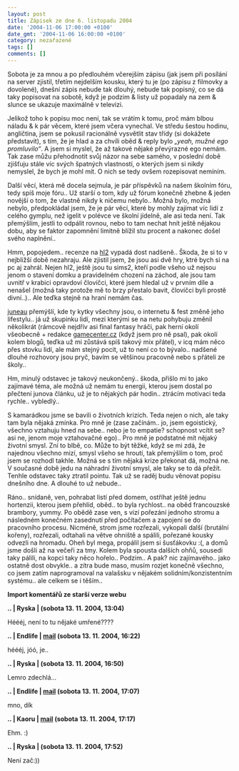 ```yaml
---
layout: post
title: Zápisek ze dne 6. listopadu 2004
date: '2004-11-06 17:00:00 +0100'
date_gmt: '2004-11-06 16:00:00 +0100'
category: nezařazené
tags: []
comments: []
---
```

<p>Sobota je za mnou a po předlouhém včerejším zápisu (jak jsem při posílání na server zjistil, třetím  nejdelším kousku, který tu je (po zápisu z filmovky a dovolené), dnešní zápis nebude tak dlouhý, nebude  tak popisný, co se dá taky popisovat na sobotě, když je podzim &amp; listy už popadaly na zem &amp; slunce  se ukazuje maximálně v televizi.</p>
<p>Jelikož toho k popisu moc není, tak se vrátím k tomu, proč mám blbou náladu &amp; k pár věcem,  které jsem včera vynechal. Ve středu šestou hodinu, angličtina, jsem se pokusil racionálně  vysvětlit stav třídy (si dokážete představit), s tím, že je hlad a za chvíli oběd &amp; reply bylo  <em>&bdquo;yeah, mužné ego promluvilo&ldquo;</em>. A jsem si myslel, že až takové nějaké převýrazné ego  nemám. Tak zase můžu přehodnotit svůj názor na sebe samého, v poslední době zjišťuju stále víc  svých špatných vlastností, o kterých jsem si nikdy nemyslel, že bych je mohl mít. O nich se tedy  ovšem rozepisovat nemíním.</p>
<p>Další věcí, která mě docela sejmula, je pár příspěvků na našem školním fóru, tedy spíš  moje fóru.. Už starší o tom, kdy už fórum konečně zhebne &amp; jeden novější o tom, že vlastně  nikdy k ničemu nebylo.. Možná bylo, možná nebylo, předpokládal jsem, že je pár věcí, které by  mohly zajímat víc lidí z celého gymplu, než igelit v polévce ve školní jídelně, ale asi teda  není. Tak přemýšlím, jestli to odpálit rovnou, nebo to tam nechat hnít ještě nějakou dobu,  aby se faktor zapomnění limitně blížil stu procent a nakonec došel svého naplnění..</p>
<p>Hmm, popojedem.. recenze na <a href="http://aaltonen.us/archive/2004/10/03/news-half-life-2-review/">hl2</a>  vypadá dost nadšeně.. Škoda, že si to v nejbližší době nezahraju. Ale zjistil jsem,  že jsou asi dvě hry, ktré bych si na pc aj zahrál. Nejen hl2, ještě jsou tu sims2,  kteří podle všeho už nejsou jenom o stavení domku a pravidelném chození na záchod, ale jsou tam  uvnitř v krabici opravdoví človíčci, které jsem hledal už v prvním díle a nenašel (možná taky protože  mě to brzy přestalo bavit, človíčci byli prostě divní..).. Ale teďka stejně na hraní nemám čas.</p>
<p><a href="http://reality-show.net">juneau</a> přemýšlí, kde ty kytky všechny jsou, o internetu  &amp; fest změně jeho lifestylu.. já už skupinku lidí, mezi kterými se na netu pohybuju změnil  několikrát (rámcově nejdřív asi final fantasy hráči, pak herní okolí všeobecně + redakce  <a href="http://www.gamecenter.cz">gamecenter.cz</a> (když jsem pro ně psal), pak okolí kolem blogů,  teďka už mi zůstává spíš takový mix přátel), v icq mám něco přes stovku lidí, ale mám stejný pocit,  už to není co to bývalo.. nadšené dlouhé rozhovory jsou pryč, bavím se většinou pracovně nebo s přáteli  ze školy..</p>
<p>Hm, minulý odstavec je takový neukončený.. škoda, přišlo mi to jako zajímavé téma, ale možná  už nemám tu energii, kterou jsem dostal po přečtení junova článku, už je to nějakých pár hodin..  ztrácím motivaci teda rychle.. vybledlý..</p>
<p>S kamarádkou jsme se bavili o životních krizích. Teda nejen o nich, ale taky tam byla  nějaká zmínka. Pro mně je (zase začínám.. jo, jsem egoistický, všechno vztahuju hned na sebe..  nebo je to empatie? schopnost vcítit se? asi ne, jenom moje vztahovačné ego).. Pro mně je podstatné  mít nějaký životní smysl. Zní to blbě, co. Může to být těžké, když se mi zdá, že najednou všechno mizí,  smysl všeho se hroutí, tak přemýšlím o tom, proč jsem se rozhodl takhle. Možná se s tím nějaká krize  překonat dá, možná ne. V současné době jedu na náhradní životní smysl, ale taky se to dá přežít.  Tenhle odstavec taky ztratil pointu. Tak už se raděj budu věnovat popisu dnešního dne. A dlouhé to už  nebude..</p>
<p>Ráno.. snídaně, ven, pohrabat listí před domem, ostříhat ještě jednu hortenzii, kterou jsem  přehlíd, oběd.. to byla rychlost.. na oběd francouzské brambory, yummy. Po obědě zase ven,  s vizí pořezání jednoho stromu a následném konečném zasednutí před počítačem a zapojení se  do pracovního procesu. Nicméně, strom jsme rozřezali, vykopali další (brutální kořeny), rozřezali,  odtahali na větve ohniště a spálili, pořezané kousky odvezli na hromadu. Oheň byl mega,  propálil jsem si šusťákovku :(, a domů jsme došli až na večeři za tmy. Kolem byla spousta dalších  ohňů, sousedi taky pálili, na kopci taky něco hořelo.. Podzim.. A pak? nic zajímavého.. jako  ostatně dost obvykle.. a zítra bude maso, musím rozjet konečně všechno, co jsem zatím naprogramoval  na valašsku v nějakém solidním/konzistentním systému.. ale celkem se i těším..</p>
<div class="import-komentaru">
<p><strong>Import komentářů ze starší verze webu</strong></p>
<div class="comment">
<p style="font-weight:bold"><span class="compredmet">..</span> | <span class="comname">Ryska</span> | (sobota&nbsp;13.&nbsp;11.&nbsp;2004,&nbsp;13:04)</p>
<p>Héééj, není to tu nějaké umřené???? </p>
</div>
<div class="comment">
<p style="font-weight:bold"><span class="compredmet">..</span> | <span class="comname">Endlife</span> |  <a href="mailto:jan.martinek@post.cz">mail</a> (sobota&nbsp;13.&nbsp;11.&nbsp;2004,&nbsp;16:22)</p>
<p>héééj, jóó, je.. </p>
</div>
<div class="comment">
<p style="font-weight:bold"><span class="compredmet">..</span> | <span class="comname">Ryska</span> | (sobota&nbsp;13.&nbsp;11.&nbsp;2004,&nbsp;16:50)</p>
<p>Lemro zdechlá... </p>
</div>
<div class="comment">
<p style="font-weight:bold"><span class="compredmet">..</span> | <span class="comname">Endlife</span> |  <a href="mailto:jan.martinek@post.cz">mail</a> (sobota&nbsp;13.&nbsp;11.&nbsp;2004,&nbsp;17:07)</p>
<p>mno, dík </p>
</div>
<div class="comment">
<p style="font-weight:bold"><span class="compredmet">..</span> | <span class="comname">Kaoru </span> |  <a href="mailto:kaorunagisa@centrum.cz">mail</a> (sobota&nbsp;13.&nbsp;11.&nbsp;2004,&nbsp;17:17)</p>
<p>Ehm. :) </p>
</div>
<div class="comment">
<p style="font-weight:bold"><span class="compredmet">..</span> | <span class="comname">Ryska</span> | (sobota&nbsp;13.&nbsp;11.&nbsp;2004,&nbsp;17:52)</p>
<p>Není zač:)) </p>
</div>
</div>
